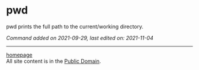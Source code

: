# pwd
pwd prints the full path to the current/working directory.

*Command added on 2021-09-29, last edited on: 2021-11-04*

---

[homepage](../index.html)\
All site content is in the [Public Domain](http://unlicense.org/).
